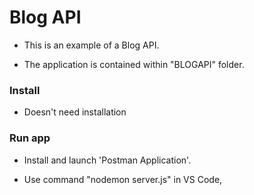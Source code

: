 # Blog API

- This is an example of a Blog API.

* The application is contained within "BLOGAPI" folder.

### Install

- Doesn't need installation

### Run app

- Install and launch 'Postman Application'.

- Use command "nodemon server.js" in VS Code,
